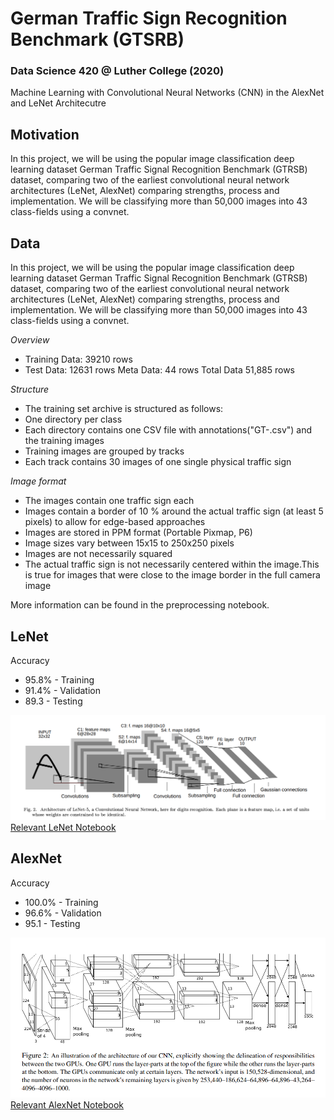 # German Traffic Sign Recognition Benchmark (GTSRB)
### Data Science 420 @ Luther College (2020)
Machine Learning with Convolutional Neural Networks (CNN) in the AlexNet and LeNet Architecutre


## Motivation
In this project, we will be using the popular image classification deep learning dataset German Traffic Signal Recognition Benchmark (GTRSB) dataset, comparing two of the earliest convolutional neural network architectures (LeNet, AlexNet) comparing strengths, process and implementation. We will be classifying more than 50,000 images into 43 class-fields using a convnet.

## Data
In this project, we will be using the popular image classification deep learning dataset German Traffic Signal Recognition Benchmark (GTRSB) dataset, comparing two of the earliest convolutional neural network architectures (LeNet, AlexNet) comparing strengths, process and implementation. We will be classifying more than 50,000 images into 43 class-fields using a convnet.

*Overview*
* Training Data: 39210 rows
* Test Data: 12631 rows Meta Data: 44 rows Total Data​ 51,885 ​rows

*Structure*
* The training set archive is structured as follows:
* One directory per class
* Each directory contains one CSV file with annotations ​("GT-<ClassID>.csv")​ and the training images
* Training images are grouped by tracks
* Each track contains 30 images of one single physical traffic sign

*Image format*
* The images contain one traffic sign each
* Images contain a border of 10 % around the actual traffic sign (at least 5 pixels) to allow for edge-based approaches
* Images are stored in PPM format (Portable Pixmap, P6)
* Image sizes vary between 15x15 to 250x250 pixels
* Images are not necessarily squared
* The actual traffic sign is not necessarily centered within the image.This is true for images that were close to the image border in the full camera image

More information can be found in the preprocessing notebook.

## LeNet

Accuracy
* 95.8%     -    Training
* 91.4%     -    Validation
* 89.3      -    Testing

![LeNet Diagram](./arch/lenet.png "Description of an LeNet")
[Relevant LeNet Notebook](./LeNet.ipynb)

## AlexNet

Accuracy
* 100.0%    -    Training
* 96.6%     -    Validation
* 95.1      -    Testing

![AlexNet Diagram](./arch/alexnet.png "Description of an AlexNet")
[Relevant AlexNet Notebook](./AlexNet.ipynb)


